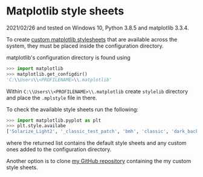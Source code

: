 # Matplotlib style sheets

2021/02/26 and tested on Windows 10, Python 3.8.5 and matplotlib 3.3.4.



To create [custom matplotlib stylesheets](https://matplotlib.org/stable/tutorials/introductory/customizing.html) that are available across the system, they must be placed inside the configuration directory.



matplotlib's configuration directory is found using

```python
>>> import matplotlib
>>> matplotlib.get_configdir()
'C:\\Users\\<PROFILENAME>\\.matplotlib'
```



Within `C:\\Users\\<PROFILENAME>\\.matplotlib` create `stylelib` directory and place the `.mplstyle` file in there.



To check the available style sheets run the following:

```python
>>> import matplotlib.pyplot as plt
>>> plt.style.availabe
['Solarize_Light2', '_classic_test_patch', 'bmh', 'classic', 'dark_background', 'fast', 'fivethirtyeight', 'ggplot', 'grayscale', 'jupyter_notebooks', 'seaborn', 'seaborn-bright', 'seaborn-colorblind', 'seaborn-dark', 'seaborn-dark-palette', 'seaborn-darkgrid', 'seaborn-deep', 'seaborn-muted', 'seaborn-notebook', 'seaborn-paper', 'seaborn-pastel', 'seaborn-poster', 'seaborn-talk', 'seaborn-ticks', 'seaborn-white', 'seaborn-whitegrid', 'tableau-colorblind10']
```

where the returned list contains the default style sheets and any custom ones added to the configuration directory.



Another option is to clone [my GitHub repository](https://github.com/TobyBi/stylelib) containing the my custom style sheets.